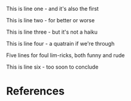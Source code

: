 
This is line one - and it's also the first

This is line two - for better or worse

This is line three - but it's not a haiku

This is line four - a quatrain if we're through

Five lines for foul lim-ricks, both funny and rude

This is line six - too soon to conclude

# References



